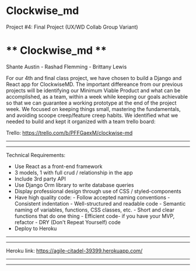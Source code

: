 # Clockwise_md
 Project #4: Final Project (UX/WD Collab Group Variant)


# ** Clockwise_md **


Shante Austin - Rashad Flemming - Brittany Lewis

For our 4th and final class project, we have chosen to build a Django and React app for ClockwiseMD. The important differeance from our previous projects will be identifying our Minimum Viable Product and what can be accomplished, as a team, within a week while keeping our goals achievable so that we can guarantee a working prototype at the end of the project week. We focused on keeping things small, mastering the fundamentals, and avoiding scoope creep/feature creep habits. We identified what we needed to build and kept it organized with a team trello board:


Trello:         https://trello.com/b/PFFGaexM/clockwise-md

---------------------------------------------------------------
---------------------------------------------------------------

Technical Requirements:

-   Use React as a front-end framework
-   3 models, 1 with full crud / relationship in the app
-   Include 3rd party API
-   Use Django Orm library to write database queries
-   Display professional design through use of CSS / styled-components
-   Have high quality code:
        - Follow accepted naming conventions
        - Consistent indentation
        - Well-structured and readable code
        - Semantic naming of variables, functions, CSS classes, etc.
        - Short and clear functions that do one thing
        - Efficient code- if you have your MVP, refactor
        - DRY (Don't Repeat Yourself) code
-   Deploy to Heroku

---------------------------------------------------------------
---------------------------------------------------------------



Heroku link:    https://agile-citadel-39399.herokuapp.com/

---------------------------------------------------------------
---------------------------------------------------------------
